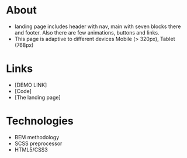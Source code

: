 # About
- landing page includes header with nav, main with seven blocks there and footer. Also there are few animations, buttons and links.
- This page is adaptive to different devices Mobile (> 320px), Tablet (768px)

# Links
- [DEMO LINK]
- [Code]
- [The landing page]

# Technologies
- BEM methodology
- SCSS preprocessor
- HTML5/CSS3

